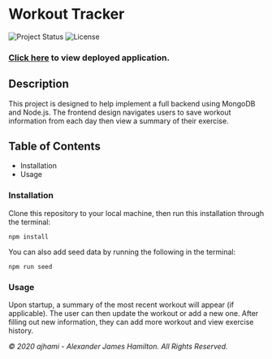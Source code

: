 # Workout Tracker

![Project Status](https://img.shields.io/badge/status-ready-green)
![License](https://img.shields.io/badge/License-wtfpl-blue)

### [Click here](http://murmuring-cove-62119.herokuapp.com/) to view deployed application.

## Description
This project is designed to help implement a full backend using MongoDB and Node.js. The frontend design navigates users to save workout information from each day then view a summary of their exercise.

## Table of Contents
- Installation
- Usage

### Installation

Clone this repository to your local machine, then run this installation through the terminal:

```git
npm install
```

You can also add seed data by running the following in the terminal:
```git
npm run seed
```

### Usage
Upon startup, a summary of the most recent workout will appear (if applicable). The user can then update the workout or add a new one. After filling out new information, they can add more workout and view exercise history.


*© 2020 ajhami - Alexander James Hamilton. All Rights Reserved.*
